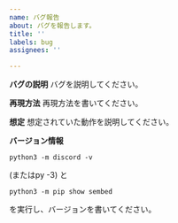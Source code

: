 ```yaml
---
name: バグ報告
about: バグを報告します。
title: ''
labels: bug
assignees: ''

---
```


**バグの説明**
バグを説明してください。

**再現方法**
再現方法を書いてください。

**想定**
想定されていた動作を説明してください。

**バージョン情報**
```
python3 -m discord -v
```
(またはpy -3)
と
```
python3 -m pip show sembed
```
を実行し、バージョンを書いてください。
